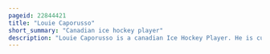 ```yaml
---
pageid: 22844421
title: "Louie Caporusso"
short_summary: "Canadian ice hockey player"
description: "Louie Caporusso is a canadian Ice Hockey Player. He is currently playing with the cincinnati Cyclones of the Echl under Contract. Caporusso was drafted by the ottawa Senators in the 3rd Round of the 2007 nhl Entry Draft."
---
```

